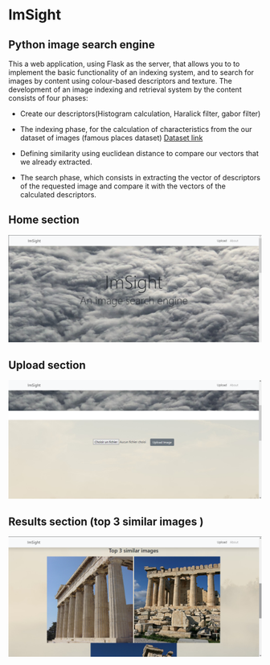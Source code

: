 # ImSight
## Python image search engine 
This a web application, using Flask as the server, that allows you to
to implement the basic functionality of an indexing system, and to
search for images by content using colour-based descriptors
and texture.
The development of an image indexing and retrieval system by the
content consists of four phases:

- Create our descriptors(Histogram calculation, Haralick filter, gabor filter)

- The indexing phase, for the calculation of characteristics from the our dataset of images (famous places dataset)
[Dataset link](https://drive.google.com/uc?id=1Z7kDsK_7ko_1mMyAid92kQt-tlHQjh8Q&export=download)

- Defining similarity using euclidean distance to compare our vectors that we already extracted.

- The search phase, which consists in extracting the vector of descriptors of
the requested image and compare it with the vectors of the calculated descriptors.


## Home section
![WebApp](/templates/1.png)
## Upload section
![Upload](/templates/3.png)
## Results section (top 3 similar images )
![Output](/templates/2.png)


